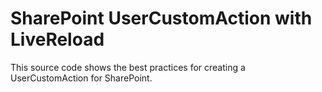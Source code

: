 # SharePoint UserCustomAction with LiveReload

This source code shows the best practices for creating a UserCustomAction for SharePoint.